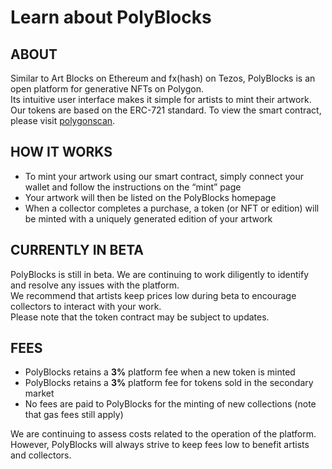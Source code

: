 
# Learn about PolyBlocks

## ABOUT

Similar to Art Blocks on Ethereum and fx(hash) on Tezos, PolyBlocks is an open platform for generative NFTs on Polygon.    
Its intuitive user interface makes it simple for artists to mint their artwork.  
Our tokens are based on the ERC-721 standard. To view the smart contract, please visit <a href="https://polygonscan.com/address/0x0EbA52CccC57052CDB43EAE1D7d0B2715A0fe24E#code" target="_blank" rel="noreferrer" className="inline-anchor">polygonscan</a>.  

## HOW IT WORKS

- To mint your artwork using our smart contract, simply connect your wallet and follow the instructions on the “mint” page
- Your artwork will then be listed on the PolyBlocks homepage
- When a collector completes a purchase, a token (or NFT or edition) will be minted with a uniquely generated edition of your artwork


## CURRENTLY IN BETA

PolyBlocks is still in beta. We are continuing to work diligently to identify and resolve any issues with the platform.    
We recommend that artists keep prices low during beta to encourage collectors to interact with your work.  
Please note that the token contract may be subject to updates.  

## FEES

- PolyBlocks retains a **3%** platform fee when a new token is minted
- PolyBlocks retains a **3%** platform fee for tokens sold in the secondary market
- No fees are paid to PolyBlocks for the minting of new collections (note that gas fees still apply)

We are continuing to assess costs related to the operation of the platform. However, PolyBlocks will always strive to keep fees low to benefit artists and collectors.
